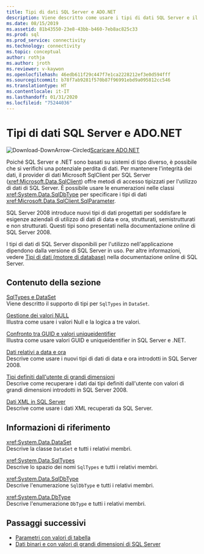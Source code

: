 ```yaml
---
title: Tipi di dati SQL Server e ADO.NET
description: Viene descritto come usare i tipi di dati SQL Server e il modo in cui interagiscono con i tipi di dati .NET.
ms.date: 08/15/2019
ms.assetid: 81b43550-23e8-43bb-b460-7eb8ac825c33
ms.prod: sql
ms.prod_service: connectivity
ms.technology: connectivity
ms.topic: conceptual
author: rothja
ms.author: jroth
ms.reviewer: v-kaywon
ms.openlocfilehash: 46edb611f29c447f7e1ca2228212ef3e0d594fff
ms.sourcegitcommit: b78f7ab9281f570b87f96991ebd9a095812cc546
ms.translationtype: HT
ms.contentlocale: it-IT
ms.lasthandoff: 01/31/2020
ms.locfileid: "75244036"
---
```

# <a name="sql-server-data-types-and-adonet"></a>Tipi di dati SQL Server e ADO.NET

![Download-DownArrow-Circled](../../../ssdt/media/download.png)[Scaricare ADO.NET](../../sql-connection-libraries.md#anchor-20-drivers-relational-access)

Poiché SQL Server e .NET sono basati su sistemi di tipo diverso, è possibile che si verifichi una potenziale perdita di dati. Per mantenere l'integrità dei dati, il provider di dati Microsoft SqlClient per SQL Server (<xref:Microsoft.Data.SqlClient>) offre metodi di accesso tipizzati per l'utilizzo di dati di SQL Server. È possibile usare le enumerazioni nelle classi <xref:System.Data.SqlDbType> per specificare i tipi di dati <xref:Microsoft.Data.SqlClient.SqlParameter>.  
  
SQL Server 2008 introduce nuovi tipi di dati progettati per soddisfare le esigenze aziendali di utilizzo di dati di data e ora, strutturati, semistrutturati e non strutturati. Questi tipi sono presentati nella documentazione online di SQL Server 2008.  
  
I tipi di dati di SQL Server disponibili per l'utilizzo nell'applicazione dipendono dalla versione di SQL Server in uso. Per altre informazioni, vedere [Tipi di dati (motore di database)](https://go.microsoft.com/fwlink/?LinkID=107468) nella documentazione online di SQL Server.
  
## <a name="in-this-section"></a>Contenuto della sezione  
[SqlTypes e DataSet](sqltypes-dataset.md)  
Viene descritto il supporto di tipi per `SqlTypes` in `DataSet`.  
  
[Gestione dei valori NULL](handle-null-values.md)  
Illustra come usare i valori Null e la logica a tre valori.  
  
[Confronto tra GUID e valori uniqueidentifier](compare-guid-uniqueidentifier-values.md)  
Illustra come usare valori GUID e uniqueidentifier in SQL Server e .NET.  
  
[Dati relativi a data e ora](date-time-data.md)  
Descrive come usare i nuovi tipi di dati di data e ora introdotti in SQL Server 2008.  
  
[Tipi definiti dall'utente di grandi dimensioni](large-udts.md)  
Descrive come recuperare i dati dai tipi definiti dall'utente con valori di grandi dimensioni introdotti in SQL Server 2008.  
  
[Dati XML in SQL Server](xml-data-sql-server.md)  
Descrive come usare i dati XML recuperati da SQL Server.  
  
## <a name="reference"></a>Informazioni di riferimento  
<xref:System.Data.DataSet>  
Descrive la classe `DataSet` e tutti i relativi membri.  
  
<xref:System.Data.SqlTypes>  
Descrive lo spazio dei nomi `SqlTypes` e tutti i relativi membri.  
  
<xref:System.Data.SqlDbType>  
Descrive l'enumerazione `SqlDbType` e tutti i relativi membri.  
  
<xref:System.Data.DbType>  
Descrive l'enumerazione `DbType` e tutti i relativi membri.  
  
## <a name="next-steps"></a>Passaggi successivi
- [Parametri con valori di tabella](table-valued-parameters.md)
- [Dati binari e con valori di grandi dimensioni di SQL Server](sql-server-binary-large-value-data.md)
